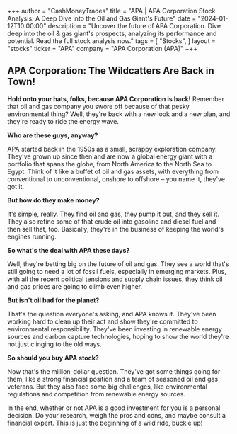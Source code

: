 +++
author = "CashMoneyTrades"
title = "APA |  APA Corporation Stock Analysis: A Deep Dive into the Oil and Gas Giant's Future"
date = "2024-01-12T10:00:00"
description = "Uncover the future of APA Corporation. Dive deep into the oil & gas giant's prospects, analyzing its performance and potential. Read the full stock analysis now."
tags = [
"Stocks",
]
layout = "stocks"
ticker = "APA"
company = "APA Corporation (APA)"
+++
        


## APA Corporation: The Wildcatters Are Back in Town!

**Hold onto your hats, folks, because APA Corporation is back!** Remember that oil and gas company you swore off because of that pesky environmental thing? Well, they're back with a new look and a new plan, and they're ready to ride the energy wave.

**Who are these guys, anyway?**

APA started back in the 1950s as a small, scrappy exploration company. They've grown up since then and are now a global energy giant with a portfolio that spans the globe, from North America to the North Sea to Egypt. Think of it like a buffet of oil and gas assets, with everything from conventional to unconventional, onshore to offshore – you name it, they've got it. 

**But how do they make money?**

It's simple, really. They find oil and gas, they pump it out, and they sell it. They also refine some of that crude oil into gasoline and diesel fuel and then sell that, too. Basically, they're in the business of keeping the world's engines running.

**So what's the deal with APA these days?**

Well, they're betting big on the future of oil and gas. They see a world that's still going to need a lot of fossil fuels, especially in emerging markets. Plus, with all the recent political tensions and supply chain issues, they think oil and gas prices are going to climb even higher. 

**But isn't oil bad for the planet?**

That's the question everyone's asking, and APA knows it.  They've been working hard to clean up their act and show they're committed to environmental responsibility. They've been investing in renewable energy sources and carbon capture technologies, hoping to show the world they're not just clinging to the old ways.  

**So should you buy APA stock?**

Now that's the million-dollar question. They've got some things going for them, like a strong financial position and a team of seasoned oil and gas veterans. But they also face some big challenges, like environmental regulations and competition from renewable energy sources.

In the end, whether or not APA is a good investment for you is a personal decision.  Do your research, weigh the pros and cons, and maybe consult a financial expert.  This is just the beginning of a wild ride, buckle up!

        